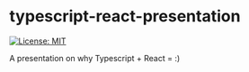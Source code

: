# typescript-react-presentation

[![License: MIT](https://img.shields.io/badge/License-MIT-yellow.svg)](https://opensource.org/licenses/MIT)


A presentation on why Typescript + React = :)
